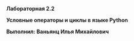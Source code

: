 **Лабораторная 2.2**

**Условные операторы и циклы в языке Python**

**Выполнил: Ваньянц Илья Михайлович**
